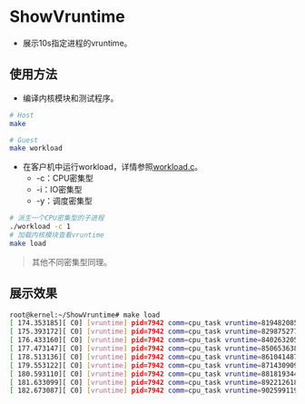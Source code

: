 # ShowVruntime

* 展示10s指定进程的vruntime。

## 使用方法

* 编译内核模块和测试程序。

```bash
# Host
make

# Guest
make workload
```

* 在客户机中运行workload，详情参照[workload.c](./workload.c)。
    * -c：CPU密集型
    * -i：IO密集型
    * -y：调度密集型

```bash
# 派生一个CPU密集型的子进程
./workload -c 1
# 加载内核模块查看vruntime
make load
```

> 其他不同密集型同理。

## 展示效果

```bash
root@kernel:~/ShowVruntime# make load
[ 174.353185][ C0] [vruntime] pid=7942 comm=cpu_task vruntime=8194820852 
[ 175.393172][ C0] [vruntime] pid=7942 comm=cpu_task vruntime=82987527773 
[ 176.433160][ C0] [vruntime] pid=7942 comm=cpu_task vruntime=84026320509 
[ 177.473147][ C0] [vruntime] pid=7942 comm=cpu_task vruntime=85065363823 
[ 178.513136][ C0] [vruntime] pid=7942 comm=cpu_task vruntime=86104148786 
[ 179.553122][ C0] [vruntime] pid=7942 comm=cpu_task vruntime=87143090910 
[ 180.593110][ C0] [vruntime] pid=7942 comm=cpu_task vruntime=88181934446 
[ 181.633099][ C0] [vruntime] pid=7942 comm=cpu_task vruntime=89221261889 
[ 182.673087][ C0] [vruntime] pid=7942 comm=cpu_task vruntime=90259911937
```